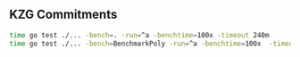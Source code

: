 ## KZG Commitments

```bash
time go test ./... -bench=. -run=^a -benchtime=100x -timeout 240m
time go test ./... -bench=BenchmarkPoly -run=^a -benchtime=100x  -timeout 240m
```
